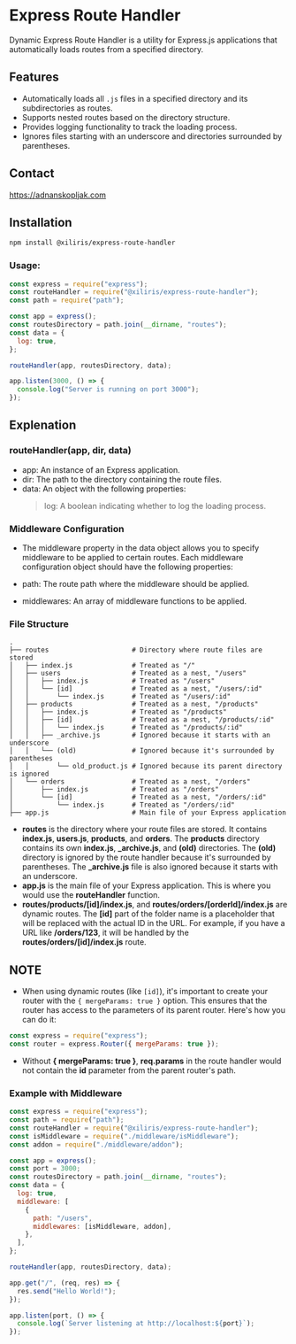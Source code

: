 # Express Route Handler

Dynamic Express Route Handler is a utility for Express.js applications that automatically loads routes from a specified directory.

## Features

- Automatically loads all `.js` files in a specified directory and its subdirectories as routes.
- Supports nested routes based on the directory structure.
- Provides logging functionality to track the loading process.
- Ignores files starting with an underscore and directories surrounded by parentheses.

## Contact
https://adnanskopljak.com

## Installation

```bash
npm install @xiliris/express-route-handler
```

### Usage:

```js
const express = require("express");
const routeHandler = require("@xiliris/express-route-handler");
const path = require("path");

const app = express();
const routesDirectory = path.join(__dirname, "routes");
const data = {
  log: true,
};

routeHandler(app, routesDirectory, data);

app.listen(3000, () => {
  console.log("Server is running on port 3000");
});
```

## Explenation

### routeHandler(app, dir, data)

- app: An instance of an Express application.
- dir: The path to the directory containing the route files.
- data: An object with the following properties:
  > log: A boolean indicating whether to log the loading process.

### Middleware Configuration

- The middleware property in the data object allows you to specify middleware to be applied to certain routes. Each middleware configuration object should have the following properties:

- path: The route path where the middleware should be applied.
- middlewares: An array of middleware functions to be applied.

### File Structure

```
.
├── routes                     # Directory where route files are stored
│   ├── index.js               # Treated as "/"
│   ├── users                  # Treated as a nest, "/users"
│   │   ├── index.js           # Treated as "/users"
│   │   └── [id]               # Treated as a nest, "/users/:id"
│   │       └── index.js       # Treated as "/users/:id"
│   ├── products               # Treated as a nest, "/products"
│   │   ├── index.js           # Treated as "/products"
│   │   ├── [id]               # Treated as a nest, "/products/:id"
│   │   │   └── index.js       # Treated as "/products/:id"
│   │   ├── _archive.js        # Ignored because it starts with an underscore
│   │   └── (old)              # Ignored because it's surrounded by parentheses
│   │       └── old_product.js # Ignored because its parent directory is ignored
│   └── orders                 # Treated as a nest, "/orders"
│       ├── index.js           # Treated as "/orders"
│       └── [id]               # Treated as a nest, "/orders/:id"
│           └── index.js       # Treated as "/orders/:id"
├── app.js                     # Main file of your Express application

```

- **routes** is the directory where your route files are stored. It contains **index.js**, **users.js**, **products**, and **orders**. The **products** directory contains its own **index.js**, **\_archive.js**, and **(old)** directories. The **(old)** directory is ignored by the route handler because it's surrounded by parentheses. The **\_archive.js** file is also ignored because it starts with an underscore.
- **app.js** is the main file of your Express application. This is where you would use the **routeHandler** function.
- **routes/products/[id]/index.js**, and **routes/orders/[orderId]/index.js** are dynamic routes. The **[id]** part of the folder name is a placeholder that will be replaced with the actual ID in the URL. For example, if you have a URL like **/orders/123**, it will be handled by the **routes/orders/[id]/index.js** route.

## NOTE

- When using dynamic routes (like `[id]`), it's important to create your router with the `{ mergeParams: true }` option. This ensures that the router has access to the parameters of its parent router. Here's how you can do it:

```js
const express = require("express");
const router = express.Router({ mergeParams: true });
```

- Without **{ mergeParams: true }**, **req.params** in the route handler would not contain the **id** parameter from the parent router's path.

### Example with Middleware

```js
const express = require("express");
const path = require("path");
const routeHandler = require("@xiliris/express-route-handler");
const isMiddleware = require("./middleware/isMiddleware");
const addon = require("./middleware/addon");

const app = express();
const port = 3000;
const routesDirectory = path.join(__dirname, "routes");
const data = {
  log: true,
  middleware: [
    {
      path: "/users",
      middlewares: [isMiddleware, addon],
    },
  ],
};

routeHandler(app, routesDirectory, data);

app.get("/", (req, res) => {
  res.send("Hello World!");
});

app.listen(port, () => {
  console.log(`Server listening at http://localhost:${port}`);
});
```
